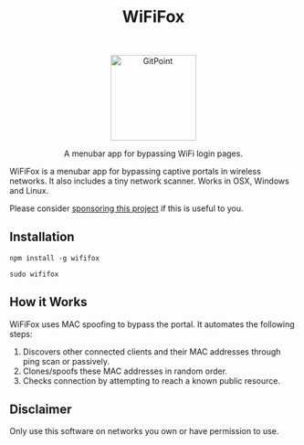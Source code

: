 <h1 align="center"> WiFiFox </h1> <br>
<p align="center">
  <a href="https://gitpoint.co/">
    <img alt="GitPoint" title="GitPoint" src="https://user-images.githubusercontent.com/14932492/86988354-0866c800-c166-11ea-9d01-c9abb1be692c.png" width="150">
  </a>
</p>
<p align="center">
A menubar app for bypassing WiFi login pages.
</p>

WiFiFox is a menubar app for bypassing captive portals in wireless networks. It also includes a tiny network scanner. Works in OSX, Windows and Linux.

Please consider [sponsoring this project](https://github.com/sponsors/t-mullen) if this is useful to you.

## Installation
```
npm install -g wififox
```
```
sudo wififox
```


## How it Works
WiFiFox uses MAC spoofing to bypass the portal. It automates the following steps:

1) Discovers other connected clients and their MAC addresses through ping scan or passively.
2) Clones/spoofs these MAC addresses in random order.
3) Checks connection by attempting to reach a known public resource.

## Disclaimer
Only use this software on networks you own or have permission to use.
